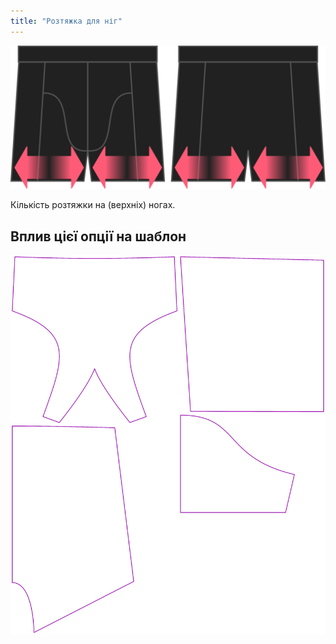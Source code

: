 ```yaml
---
title: "Розтяжка для ніг"
---
```


![Варіант розтяжки ніг на Брюсі](./legstretch.svg)

Кількість розтяжки на (верхніх) ногах.

## Вплив цієї опції на шаблон

![На цьому зображенні показано вплив цієї опції шляхом накладання декількох варіантів, які мають різне значення для цієї опції](bruce_legstretch_sample.svg "Вплив цієї опції на шаблон")
